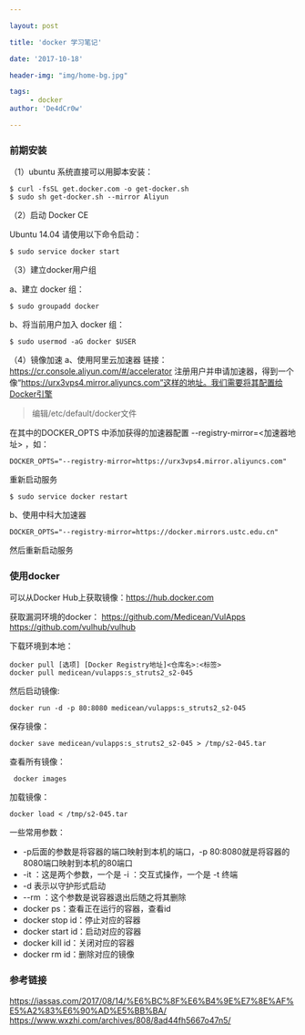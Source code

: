 ```yaml
---

layout: post

title: 'docker 学习笔记'

date: '2017-10-18'

header-img: "img/home-bg.jpg"

tags:
     - docker  
author: 'De4dCr0w'

---
```


### 前期安装

（1）ubuntu 系统直接可以用脚本安装：

	$ curl -fsSL get.docker.com -o get-docker.sh  
	$ sudo sh get-docker.sh --mirror Aliyun

（2）启动 Docker CE

Ubuntu 14.04 请使用以下命令启动：  

	$ sudo service docker start

（3）建立docker用户组

a、建立 docker 组：
	
	$ sudo groupadd docker
	
b、将当前用户加入 docker 组：

	$ sudo usermod -aG docker $USER

（4）镜像加速
a、使用阿里云加速器
链接：https://cr.console.aliyun.com/#/accelerator
注册用户并申请加速器，得到一个像“https://urx3vps4.mirror.aliyuncs.com”这样的地址。我们需要将其配置给Docker引擎

> 编辑/etc/default/docker文件

在其中的DOCKER_OPTS 中添加获得的加速器配置 --registry-mirror=<加速器地址> ，如：  

	DOCKER_OPTS="--registry-mirror=https://urx3vps4.mirror.aliyuncs.com"

重新启动服务

	$ sudo service docker restart

b、使用中科大加速器

	DOCKER_OPTS="--registry-mirror=https://docker.mirrors.ustc.edu.cn"

然后重新启动服务

### 使用docker

可以从Docker Hub上获取镜像：https://hub.docker.com

获取漏洞环境的docker：
https://github.com/Medicean/VulApps
https://github.com/vulhub/vulhub

下载环境到本地：

	docker pull [选项] [Docker Registry地址]<仓库名>:<标签>
	docker pull medicean/vulapps:s_struts2_s2-045

然后启动镜像:

	docker run -d -p 80:8080 medicean/vulapps:s_struts2_s2-045

保存镜像：

	docker save medicean/vulapps:s_struts2_s2-045 > /tmp/s2-045.tar

查看所有镜像：

	 docker images

加载镜像：

	docker load < /tmp/s2-045.tar
	
一些常用参数：
* -p后面的参数是将容器的端口映射到本机的端口，-p 80:8080就是将容器的8080端口映射到本机的80端口
* -it ：这是两个参数，一个是 -i ：交互式操作，一个是 -t 终端
*  -d 表示以守护形式启动
* --rm ：这个参数是说容器退出后随之将其删除
* docker ps：查看正在运行的容器，查看id
* docker stop id：停止对应的容器
* docker start id：启动对应的容器
* docker kill id：关闭对应的容器
* docker rm id：删除对应的镜像 





### 参考链接
https://iassas.com/2017/08/14/%E6%BC%8F%E6%B4%9E%E7%8E%AF%E5%A2%83%E6%90%AD%E5%BB%BA/
https://www.wxzhi.com/archives/808/8ad44fh5667o47n5/










